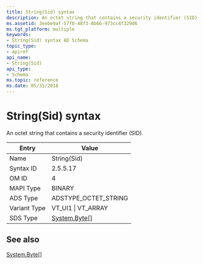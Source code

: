 ```yaml
---
title: String(Sid) syntax
description: An octet string that contains a security identifier (SID).
ms.assetid: 3eebe9af-57f0-48f3-8b66-973cc4f329d6
ms.tgt_platform: multiple
keywords:
- String(Sid) syntax AD Schema
topic_type:
- apiref
api_name:
- String(Sid)
api_type:
- Schema
ms.topic: reference
ms.date: 05/31/2018
---
```


# String(Sid) syntax

An octet string that contains a security identifier (SID).



| Entry | Value |
|--------------|-------------------------------------------------------------------|
| Name         | String(Sid)                                                       |
| Syntax ID    | 2.5.5.17                                                          |
| OM ID        | 4                                                                 |
| MAPI Type    | BINARY                                                            |
| ADS Type     | ADSTYPE\_OCTET\_STRING                                            |
| Variant Type | VT\_UI1 \| VT\_ARRAY                                              |
| SDS Type     | [System.Byte\[\]](/dotnet/api/system.byte) |



## See also

<dl> <dt>

[System.Byte\[\]](/dotnet/api/system.byte)
</dt> </dl>

 

 
